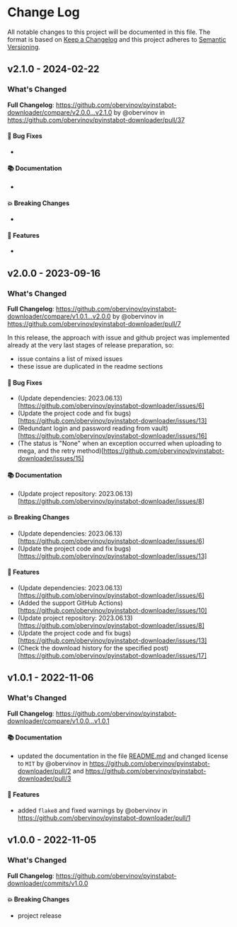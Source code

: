 # Change Log
All notable changes to this project will be documented in this file.
The format is based on [Keep a Changelog](http://keepachangelog.com/) and this project adheres to [Semantic Versioning](http://semver.org/).



## v2.1.0 - 2024-02-22
### What's Changed
**Full Changelog**: https://github.com/obervinov/pyinstabot-downloader/compare/v2.0.0...v2.1.0 by @obervinov in https://github.com/obervinov/pyinstabot-downloader/pull/37
#### 🐛 Bug Fixes
*  
#### 📚 Documentation
* 
#### 💥 Breaking Changes
* 
#### 🚀 Features
* 



## v2.0.0 - 2023-09-16
### What's Changed
**Full Changelog**: https://github.com/obervinov/pyinstabot-downloader/compare/v1.0.1...v2.0.0 by @obervinov in https://github.com/obervinov/pyinstabot-downloader/pull/7

In this release, the approach with issue and github project was implemented already at the very last stages of release preparation, so:
- issue contains a list of mixed issues
- these issue are duplicated in the readme sections
#### 🐛 Bug Fixes
* (Update dependencies: 2023.06.13)[https://github.com/obervinov/pyinstabot-downloader/issues/6]
* (Update the project code and fix bugs)[https://github.com/obervinov/pyinstabot-downloader/issues/13]
* (Redundant login and password reading from vault)[https://github.com/obervinov/pyinstabot-downloader/issues/16]
* (The status is "None" when an exception occurred when uploading to mega, and the retry method)[https://github.com/obervinov/pyinstabot-downloader/issues/15]
#### 📚 Documentation
* (Update project repository: 2023.06.13)[https://github.com/obervinov/pyinstabot-downloader/issues/8]
#### 💥 Breaking Changes
* (Update dependencies: 2023.06.13)[https://github.com/obervinov/pyinstabot-downloader/issues/6]
* (Update the project code and fix bugs)[https://github.com/obervinov/pyinstabot-downloader/issues/13]
#### 🚀 Features
* (Update dependencies: 2023.06.13)[https://github.com/obervinov/pyinstabot-downloader/issues/6]
* (Added the support GitHub Actions)[https://github.com/obervinov/pyinstabot-downloader/issues/10]
* (Update project repository: 2023.06.13)[https://github.com/obervinov/pyinstabot-downloader/issues/8]
* (Update the project code and fix bugs)[https://github.com/obervinov/pyinstabot-downloader/issues/13]
* (Check the download history for the specified post)[https://github.com/obervinov/pyinstabot-downloader/issues/17]


## v1.0.1 - 2022-11-06
### What's Changed
**Full Changelog**: https://github.com/obervinov/pyinstabot-downloader/compare/v1.0.0...v1.0.1
#### 📚 Documentation
* updated the documentation in the file [README.md](https://github.com/obervinov/pyinstabot-downloader/blob/main/README.md) and changed license to `MIT` by @obervinov in https://github.com/obervinov/pyinstabot-downloader/pull/2 and https://github.com/obervinov/pyinstabot-downloader/pull/3
#### 🚀 Features
* added `flake8` and fixed warnings by @obervinov in https://github.com/obervinov/pyinstabot-downloader/pull/1



## v1.0.0 - 2022-11-05
### What's Changed
**Full Changelog**: https://github.com/obervinov/pyinstabot-downloader/commits/v1.0.0
#### 💥 Breaking Changes
* project release
